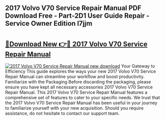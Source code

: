 ## 2017 Volvo V70 Service Repair Manual PDF Download Free - Part-2D1 User Guide Repair - Service Owner Edition l7jjm

# <h2><a href="http://bc52313.oget.top/?id=2017+Volvo+V70+Service+Repair+Manual">🔗Download New 👉🔴 2017 Volvo V70 Service Repair Manual</a></h2>

[![2017 Volvo V70 Service Repair Manual new download](https://i.imgur.com/5g1atiW.png)](http://bc52313.oget.top/?id=2017+Volvo+V70+Service+Repair+Manual)
Your Gateway to Efficiency This guide explores the ways your new 2017 Volvo V70 Service Repair Manual can streamline your workflow and boost productivity. Familiarize with the Packaging Before discarding the packaging, please ensure you have kept all necessary accessories 2017 Volvo V70 Service Repair Manual. This 2017 Volvo V70 Service Repair Manual features a comprehensive set of features to cater to your specific needs. We trust that the 2017 Volvo V70 Service Repair Manual has been useful in your journey to familiarize yourself with your new acquisition. Should you require assistance, do not hesitate to contact our support team.
